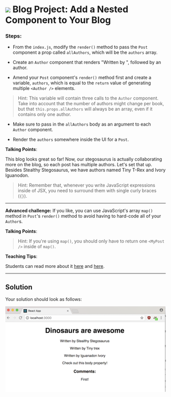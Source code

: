 # ![](https://ga-dash.s3.amazonaws.com/production/assets/logo-9f88ae6c9c3871690e33280fcf557f33.png) Blog Project: Add a Nested Component to Your Blog


### Steps:

* From the `index.js`, modify the `render()` method to pass the `Post` component a prop called `allAuthors`, which will be the `authors` array.

* Create an `Author` component that renders "Written by ", followed by an author.

* Amend your `Post` component's `render()` method first and create a variable, `authors`, which is equal to the `return` value of generating multiple `<Author />` elements.

> Hint: This variable will contain three calls to the `Author` component. Take into account that the number of authors might change per book, but that `this.props.allAuthors` will always be an array, even if it contains only one author. 

* Make sure to pass in the `allAuthors` body as an argument to each `Author` component.

* Render the `authors` somewhere inside the UI for a `Post`.


<aside class="notes">

**Talking Points**:


This blog looks great so far! Now, our stegosaurus is actually collaborating more on the blog, so each post has multiple authors. Let's set that up. Besides Stealthy Stegosaurus, we have authors named Tiny T-Rex and Ivory Iguanodon.


> Hint: Remember that, whenever you write JavaScript expressions inside of JSX, you need to surround them with single curly braces (`{}`). 

</aside>

---

<strong>Advanced challenge:</strong> If you like, you can use JavaScript's array `map()` method in `Post`'s `render()` method to avoid having to hard-code all of your `Author`s. 

<aside class="notes">

**Talking Points**:

> Hint: If you're using `map()`, you should only have to return one `<MyPost />` inside of `map()`.</i>

**Teaching Tips**:

Students can read more about it [here](https://developer.mozilla.org/en-US/docs/Web/JavaScript/Reference/Global_Objects/Array/map) and [here](http://cryto.net/~joepie91/blog/2015/05/04/functional-programming-in-javascript-map-filter-reduce/).

</aside>

---

## Solution

Your solution should look as follows:

![Solution for Project](images/nestedsolution.png)

